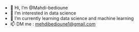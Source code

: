 - 👋 Hi, I’m @Mahdi-bedioune
- 👀 I’m interested in data science 
- 🌱 I’m currently learning data science and machine learning
- 📫 DM me : mehdibedioune1@gmail.com


